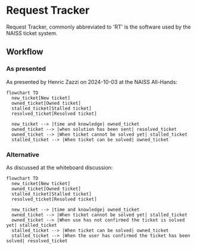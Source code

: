# Request Tracker

Request Tracker, commonly abbreviated to 'RT' is the software
used by the NAISS ticket system.

## Workflow

### As presented

As presented by Henric Zazzi on 2024-10-03 at the NAISS All-Hands:

```mermaid
flowchart TD
  new_ticket[New ticket]
  owned_ticket[Owned ticket]
  stalled_ticket[Stalled ticket]
  resolved_ticket[Resolved ticket]

  new_ticket --> |time and knowledge| owned_ticket
  owned_ticket --> |when solution has been sent| resolved_ticket
  owned_ticket --> |When ticket cannot be solved yet| stalled_ticket
  stalled_ticket --> |When ticket can be solved| owned_ticket
```

### Alternative

As discussed at the whiteboard discussion:

```mermaid
flowchart TD
  new_ticket[New ticket]
  owned_ticket[Owned ticket]
  stalled_ticket[Stalled ticket]
  resolved_ticket[Resolved ticket]

  new_ticket --> |time and knowledge| owned_ticket
  owned_ticket --> |When ticket cannot be solved yet| stalled_ticket
  owned_ticket --> |When use has not confirmed the ticket is solved yet| stalled_ticket
  stalled_ticket --> |When ticket can be solved| owned_ticket
  stalled_ticket --> |When the user has confirmed the ticket has been solved| resolved_ticket
```
